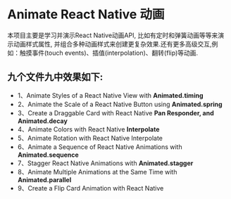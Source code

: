 
# Animate React Native 动画
本项目主要是学习并演示React Native动画API, 比如有定时和弹簧动画等等来演示动画样式属性,
并组合多种动画样式来创建更复杂效果.还有更多高级交互,例如：触摸事件(touch events)、插值(interpolation)、翻转(flip)等动画.

## 九个文件九中效果如下:
* 1、Animate Styles of a React Native View with **Animated.timing**
* 2、Animate the Scale of a React Native Button using **Animated.spring**
* 3、Create a Draggable Card with React Native **Pan Responder, and Animated.decay**
* 4、Animate Colors with React Native **Interpolate**
* 5、Animate Rotation with React Native Interpolate
* 6、Animate a Sequence of React Native Animations with **Animated.sequence**
* 7、Stagger React Native Animations with **Animated.stagger**
* 8、Animate Multiple Animations at the Same Time with **Animated.parallel**
* 9、Create a Flip Card Animation with React Native
